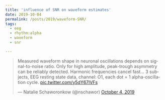 ```yaml
---
title: 'influence of SNR on waveform estimates'
date: 2019-10-04
permalink: /posts/2019/waveform-SNR/
tags:
  - eeg
  - rhythm:alpha
  - waveform
  - snr

---
```


<blockquote class="twitter-tweet" ><p lang="en" dir="ltr">Measured waveform shape in neuronal oscillations depends on signal-to-noise ratio. Only for high amplitude, peak-trough asymmetry can be reliably detected. Harmonic frequencies cancel fast... 3 subjects, EEG resting state data, channel: O1, each dot = 1 alpha-oscillation cycle. <a href="https://t.co/y5dY67lVFs">pic.twitter.com/y5dY67lVFs</a></p>&mdash; Natalie Schaworonkow (@nschawor) <a href="https://twitter.com/nschawor/status/1180249552248430592?ref_src=twsrc%5Etfw">October 4, 2019</a></blockquote><script async src="https://platform.twitter.com/widgets.js" charset="utf-8"></script>
